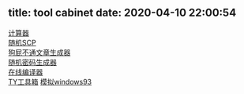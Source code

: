 title: tool cabinet
date: 2020-04-10 22:00:54
---
[计算器](/tool/calculator/)  
[随机SCP](http://scp-wiki-cn.wikidot.com/random:random-scp)  
[狗屁不通文章生成器](/tool/bullshitgenerator/)  
[随机密码生成器](/tool/cipher-generator/)  
[在线编译器](http://codepad.org/)  
[TY工具箱](http://tool.tyjun.cn/)
[模拟windows93](/windows93/)